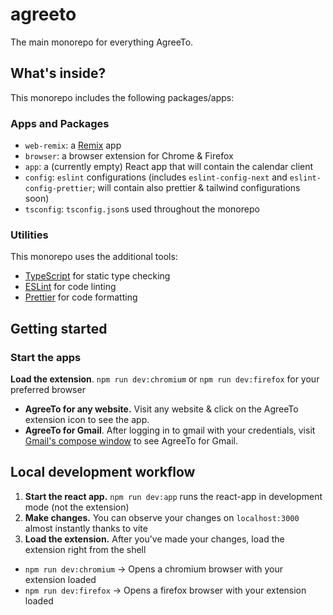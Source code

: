 # agreeto

The main monorepo for everything AgreeTo.

## What's inside?

This monorepo includes the following packages/apps:

### Apps and Packages

- `web-remix`: a [Remix](https://remix.run/) app
- `browser`: a browser extension for Chrome & Firefox
- `app`: a (currently empty) React app that will contain the calendar client
- `config`: `eslint` configurations (includes `eslint-config-next` and `eslint-config-prettier`; will contain also prettier & tailwind configurations soon)
- `tsconfig`: `tsconfig.json`s used throughout the monorepo

### Utilities

This monorepo uses the additional tools:

- [TypeScript](https://www.typescriptlang.org/) for static type checking
- [ESLint](https://eslint.org/) for code linting
- [Prettier](https://prettier.io) for code formatting

## Getting started


### Start the apps

**Load the extension**. `npm run dev:chromium` or `npm run dev:firefox` for your preferred browser

- **AgreeTo for any website.** Visit any website & click on the AgreeTo extension icon to see the app.
- **AgreeTo for Gmail**. After logging in to gmail with your credentials, visit [Gmail's compose window](https://mail.google.com/mail/u/0/?compose=new) to see AgreeTo for Gmail.

## Local development workflow

1. **Start the react app.** `npm run dev:app` runs the react-app in development mode (not the extension)
2. **Make changes.** You can observe your changes on `localhost:3000` almost instantly thanks to vite
3. **Load the extension.** After you've made your changes, load the extension right from the shell

- `npm run dev:chromium` → Opens a chromium browser with your extension loaded
- `npm run dev:firefox` → Opens a firefox browser with your extension loaded
